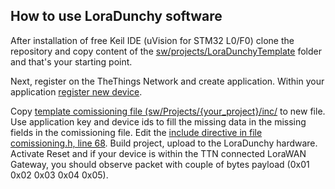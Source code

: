 ## How to use LoraDunchy software

After installation of free Keil IDE (uVision for STM32 L0/F0) clone the repository and copy content of the [sw/projects/LoraDunchyTemplate](https://github.com/s54mtb/LoRaDunchy/tree/master/sw/Projects/LoraDunchyTemplate) folder and that's your starting point. 

Next, register on the TheThings Network and create application. Within your application [register new device](https://www.thethingsnetwork.org/docs/devices/registration.html). 

Copy [template comissioning file (sw/Projects/{your_project}/inc/](https://github.com/s54mtb/LoRaDunchy/blob/master/sw/Projects/LoraDunchy/inc/Commissioning_template.h) to new file.  
Use application key and device ids to fill the missing data in the missing fields in the comissioning file. 
Edit the [include directive in file comissioning.h, line 68](https://github.com/s54mtb/LoRaDunchy/blob/6230a39a3e301befb14c109ed16b3d87734aaac0/sw/Projects/LoraDunchy/inc/Commissioning.h#L67). 
Build project, upload to the LoraDunchy hardware. Activate Reset and if your device is within the TTN connected LoraWAN Gateway, you should observe packet with couple of bytes payload (0x01 0x02 0x03 0x04 0x05). 
